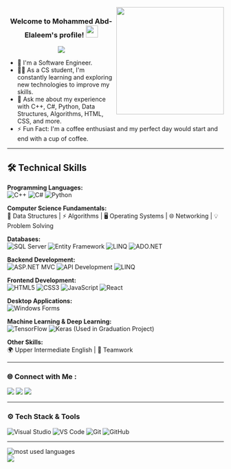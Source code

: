 <img width="250" align="right" src="https://c.tenor.com/_DOBjnGspYAAAAAM/code-coding.gif">

<h3 align="center">
  Welcome to Mohammed Abd-Elaleem's profile!
  <img src="https://media.giphy.com/media/hvRJCLFzcasrR4ia7z/giphy.gif" width="28">
</h3>

<!-- Typing SVG -->
<p align="center">
  <a href="https://github.com/DenverCoder1/readme-typing-svg">
    <img src="https://readme-typing-svg.herokuapp.com/?lines=Back-end%20Web%20Developer;Always%20Learning%20New%20Things&font=Fira%20Code&center=true&width=440&height=45&color=f75c7e&vCenter=true&size=22">
  </a>
</p> 

- 🏢 I'm a Software Engineer.
- 👨‍💻 As a CS student, I'm constantly learning and exploring new technologies to improve my skills.
- 💬 Ask me about my experience with C++, C#, Python, Data Structures, Algorithms, HTML, CSS, and more.
- ⚡ Fun Fact: I'm a coffee enthusiast and my perfect day would start and end with a cup of coffee.

---

## 🛠 Technical Skills

**Programming Languages:**  
![C++](https://img.shields.io/badge/C++-00599C?style=for-the-badge&logo=cplusplus&logoColor=white)
![C#](https://img.shields.io/badge/C%23-239120?style=for-the-badge&logo=csharp&logoColor=white)
![Python](https://img.shields.io/badge/Python-3776AB?style=for-the-badge&logo=python&logoColor=white)

**Computer Science Fundamentals:**  
🧩 Data Structures | ⚡ Algorithms | 🖥 Operating Systems | 🌐 Networking | 💡 Problem Solving  

**Databases:**  
![SQL Server](https://img.shields.io/badge/SQL%20Server-CC2927?style=for-the-badge&logo=microsoftsqlserver&logoColor=white)
![Entity Framework](https://img.shields.io/badge/Entity%20Framework-68217A?style=for-the-badge&logo=.net&logoColor=white)
![LINQ](https://img.shields.io/badge/LINQ-512BD4?style=for-the-badge&logo=dotnet&logoColor=white)
![ADO.NET](https://img.shields.io/badge/ADO.NET-512BD4?style=for-the-badge&logo=dotnet&logoColor=white)

**Backend Development:**  
![ASP.NET MVC](https://img.shields.io/badge/ASP.NET%20MVC-512BD4?style=for-the-badge&logo=dotnet&logoColor=white)
![API Development](https://img.shields.io/badge/API%20Development-FF6C37?style=for-the-badge&logo=swagger&logoColor=white)
![LINQ](https://img.shields.io/badge/LINQ-512BD4?style=for-the-badge&logo=dotnet&logoColor=white)

**Frontend Development:**  
![HTML5](https://img.shields.io/badge/HTML5-E34F26?style=for-the-badge&logo=html5&logoColor=white)
![CSS3](https://img.shields.io/badge/CSS3-1572B6?style=for-the-badge&logo=css3&logoColor=white)
![JavaScript](https://img.shields.io/badge/JavaScript-F7DF1E?style=for-the-badge&logo=javascript&logoColor=black)
![React](https://img.shields.io/badge/React-20232A?style=for-the-badge&logo=react&logoColor=61DAFB)

**Desktop Applications:**  
![Windows Forms](https://img.shields.io/badge/Windows%20Forms-0078D6?style=for-the-badge&logo=windows&logoColor=white)

**Machine Learning & Deep Learning:**  
![TensorFlow](https://img.shields.io/badge/TensorFlow-FF6F00?style=for-the-badge&logo=tensorflow&logoColor=white)
![Keras](https://img.shields.io/badge/Keras-D00000?style=for-the-badge&logo=keras&logoColor=white)
(Used in Graduation Project)

**Other Skills:**  
🌍 Upper Intermediate English | 🤝 Teamwork  

---

### 🌐 Connect with Me :
<a href="https://www.linkedin.com/in/mohammed-abdelaleem-b100992a3/" target="_blank" title="My Linkedin Account"><img src="https://img.shields.io/badge/-Mohammed%20AbdElaleem-0077B5?style=for-the-badge&logo=Linkedin&logoColor=white"/></a>
<a href="https://www.facebook.com/profile.php?id=100084661462924&locale=ar_AR" target="_blank" title="My Facebook Account"><img src="https://img.shields.io/badge/-Mohammed%20AbdElaleem-1877F2?style=for-the-badge&logo=Facebook&logoColor=white"/></a>
<a href="https://codeforces.com/profile/mohammed2222" target="_blank" title="My CodeForces Account"><img src="https://img.shields.io/badge/-Mohammed%20AbdElaleem-1F8ACB?style=for-the-badge&logo=Codeforces&logoColor=white"/></a>

---

### ⚙️ Tech Stack & Tools
![Visual Studio](https://img.shields.io/badge/Visual%20Studio-5C2D91?style=for-the-badge&logo=visualstudio&logoColor=white)
![VS Code](https://img.shields.io/badge/VS%20Code-007ACC?style=for-the-badge&logo=visualstudiocode&logoColor=white)
![Git](https://img.shields.io/badge/Git-F05032?style=for-the-badge&logo=git&logoColor=white)
![GitHub](https://img.shields.io/badge/GitHub-181717?style=for-the-badge&logo=github&logoColor=white)

---

<img align="left" src="https://github-readme-stats.vercel.app/api/top-langs?username=mohammedabdelaleem&show_icons=true&locale=en&layout=compact&theme=radical" alt="most used languages" />

<br>

<a href="https://komarev.com/ghpvc/?username=mohammedabdelaleem&style=for-the-badge">
    <img src="https://komarev.com/ghpvc/?username=mohammedabdelaleem&style=for-the-badge">
</a>
